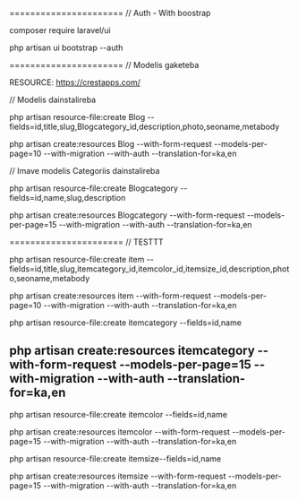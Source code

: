 
====================== // Auth - With boostrap

composer require laravel/ui

php artisan ui bootstrap --auth



====================== // Modelis gaketeba

RESOURCE: https://crestapps.com/


// Modelis dainstalireba

php artisan resource-file:create Blog --fields=id,title,slug,Blogcategory_id,description,photo,seoname,metabody

php artisan create:resources Blog --with-form-request --models-per-page=10 --with-migration --with-auth --translation-for=ka,en


// Imave modelis Categoriis dainstalireba

php artisan resource-file:create Blogcategory --fields=id,name,slug,description

php artisan create:resources Blogcategory --with-form-request --models-per-page=15 --with-migration --with-auth --translation-for=ka,en


====================== // TESTTT



php artisan resource-file:create item --fields=id,title,slug,itemcategory_id,itemcolor_id,itemsize_id,description,photo,seoname,metabody

php artisan create:resources item --with-form-request --models-per-page=10 --with-migration --with-auth --translation-for=ka,en


php artisan resource-file:create itemcategory --fields=id,name

php artisan create:resources itemcategory --with-form-request --models-per-page=15 --with-migration --with-auth --translation-for=ka,en
----------------


php artisan resource-file:create itemcolor --fields=id,name

php artisan create:resources itemcolor --with-form-request --models-per-page=15 --with-migration --with-auth --translation-for=ka,en

php artisan resource-file:create itemsize--fields=id,name

php artisan create:resources itemsize --with-form-request --models-per-page=15 --with-migration --with-auth --translation-for=ka,en
